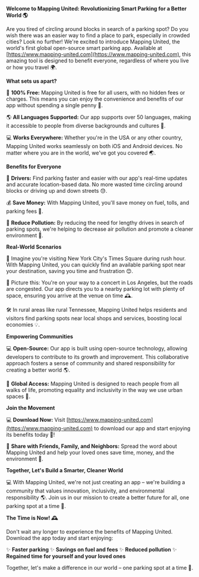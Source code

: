 **Welcome to Mapping United: Revolutionizing Smart Parking for a Better World 🌎**

Are you tired of circling around blocks in search of a parking spot? Do you wish there was an easier way to find a place to park, especially in crowded cities? Look no further! We're excited to introduce Mapping United, the world's first global open-source smart parking app. Available at [https://www.mapping-united.com](https://www.mapping-united.com), this amazing tool is designed to benefit everyone, regardless of where you live or how you travel 🌍.

**What sets us apart?**

🚀 **100% Free:** Mapping United is free for all users, with no hidden fees or charges. This means you can enjoy the convenience and benefits of our app without spending a single penny 💸.

🌎 **All Languages Supported:** Our app supports over 50 languages, making it accessible to people from diverse backgrounds and cultures 🌈.

💻 **Works Everywhere:** Whether you're in the USA or any other country, Mapping United works seamlessly on both iOS and Android devices. No matter where you are in the world, we've got you covered 🌏.

**Benefits for Everyone**

🚗 **Drivers:** Find parking faster and easier with our app's real-time updates and accurate location-based data. No more wasted time circling around blocks or driving up and down streets 😓.

💰 **Save Money:** With Mapping United, you'll save money on fuel, tolls, and parking fees 🤑.

🌟 **Reduce Pollution:** By reducing the need for lengthy drives in search of parking spots, we're helping to decrease air pollution and promote a cleaner environment 🌱.

**Real-World Scenarios**

📸 Imagine you're visiting New York City's Times Square during rush hour. With Mapping United, you can quickly find an available parking spot near your destination, saving you time and frustration 😊.

🚂 Picture this: You're on your way to a concert in Los Angeles, but the roads are congested. Our app directs you to a nearby parking lot with plenty of space, ensuring you arrive at the venue on time 🕰️.

🛠️ In rural areas like rural Tennessee, Mapping United helps residents and visitors find parking spots near local shops and services, boosting local economies 💡.

**Empowering Communities**

💻 **Open-Source:** Our app is built using open-source technology, allowing developers to contribute to its growth and improvement. This collaborative approach fosters a sense of community and shared responsibility for creating a better world 🌎.

👥 **Global Access:** Mapping United is designed to reach people from all walks of life, promoting equality and inclusivity in the way we use urban spaces 👫.

**Join the Movement**

💻 **Download Now:** Visit [https://www.mapping-united.com](https://www.mapping-united.com) to download our app and start enjoying its benefits today 📱!

👥 **Share with Friends, Family, and Neighbors:** Spread the word about Mapping United and help your loved ones save time, money, and the environment 🌟.

**Together, Let's Build a Smarter, Cleaner World**

💻 With Mapping United, we're not just creating an app – we're building a community that values innovation, inclusivity, and environmental responsibility 🌎. Join us in our mission to create a better future for all, one parking spot at a time 🚗.

**The Time is Now! 🕰️**

Don't wait any longer to experience the benefits of Mapping United. Download the app today and start enjoying:

✨ **Faster parking**
✨ **Savings on fuel and fees**
✨ **Reduced pollution**
✨ **Regained time for yourself and your loved ones**

Together, let's make a difference in our world – one parking spot at a time 🌟.
